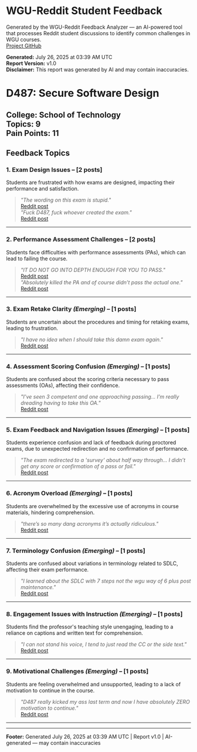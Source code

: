 # WGU-Reddit Student Feedback

Generated by the WGU-Reddit Feedback Analyzer — an AI-powered tool that processes Reddit student discussions to identify common challenges in WGU courses.  
[Project GitHub](https://wgudataninja.github.io/wgu-reddit-monitoring-pipeline/)

**Generated:** July 26, 2025 at 03:39 AM UTC  
**Report Version:** v1.0  
**Disclaimer:** This report was generated by AI and may contain inaccuracies.  
# D487: Secure Software Design
**College:** School of Technology  
**Topics:** 9  
**Pain Points:** 11  
---
## Feedback Topics
### 1. Exam Design Issues – [2 posts]
Students are frustrated with how exams are designed, impacting their performance and satisfaction.  
> _"The wording on this exam is stupid."_  
> [Reddit post](https://reddit.com/comments/1iqg1g9)  
> _"Fuck D487, fuck whoever created the exam."_  
> [Reddit post](https://reddit.com/comments/1jhlt5c)  
---
### 2. Performance Assessment Challenges – [2 posts]
Students face difficulties with performance assessments (PAs), which can lead to failing the course.  
> _"IT DO NOT GO INTO DEPTH ENOUGH FOR YOU TO PASS."_  
> [Reddit post](https://reddit.com/comments/1gsq08t)  
> _"Absolutely killed the PA and of course didn’t pass the actual one."_  
> [Reddit post](https://reddit.com/comments/1j8gjow)  
---
### 3. Exam Retake Clarity _(Emerging)_ – [1 posts]
Students are uncertain about the procedures and timing for retaking exams, leading to frustration.  
> _"I have no idea when I should take this damn exam again."_  
> [Reddit post](https://reddit.com/comments/1jgrupu)  
---
### 4. Assessment Scoring Confusion _(Emerging)_ – [1 posts]
Students are confused about the scoring criteria necessary to pass assessments (OAs), affecting their confidence.  
> _"I’ve seen 3 competent and one approaching passing... I’m really dreading having to take this OA."_  
> [Reddit post](https://reddit.com/comments/1j874jw)  
---
### 5. Exam Feedback and Navigation Issues _(Emerging)_ – [1 posts]
Students experience confusion and lack of feedback during proctored exams, due to unexpected redirection and no confirmation of performance.  
> _"The exam redirected to a 'survey' about half way through... I didn’t get any score or confirmation of a pass or fail."_  
> [Reddit post](https://reddit.com/comments/1j1urrh)  
---
### 6. Acronym Overload _(Emerging)_ – [1 posts]
Students are overwhelmed by the excessive use of acronyms in course materials, hindering comprehension.  
> _"there’s so many dang acronyms it’s actually ridiculous."_  
> [Reddit post](https://reddit.com/comments/1ijji2a)  
---
### 7. Terminology Confusion _(Emerging)_ – [1 posts]
Students are confused about variations in terminology related to SDLC, affecting their exam performance.  
> _"I learned about the SDLC with 7 steps not the wgu way of 6 plus post maintenance."_  
> [Reddit post](https://reddit.com/comments/1kyna8i)  
---
### 8. Engagement Issues with Instruction _(Emerging)_ – [1 posts]
Students find the professor's teaching style unengaging, leading to a reliance on captions and written text for comprehension.  
> _"I can not stand his voice, I tend to just read the CC or the side text."_  
> [Reddit post](https://reddit.com/comments/1kx2s0r)  
---
### 9. Motivational Challenges _(Emerging)_ – [1 posts]
Students are feeling overwhelmed and unsupported, leading to a lack of motivation to continue in the course.  
> _"D487 really kicked my ass last term and now I have absolutely ZERO motivation to continue."_  
> [Reddit post](https://reddit.com/comments/1kvdwth)  
---
---
**Footer:** Generated July 26, 2025 at 03:39 AM UTC | Report v1.0 | AI-generated — may contain inaccuracies  